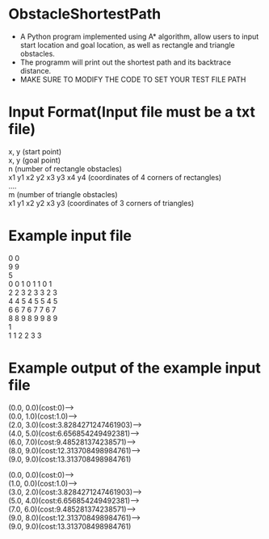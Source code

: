 # ObstacleShortestPath
- A Python program implemented using A* algorithm, allow users to input start location and goal location, as well as rectangle and triangle obstacles. 
- The programm will print out the shortest path and its backtrace distance. 
- MAKE SURE TO MODIFY THE CODE TO SET YOUR TEST FILE PATH

# Input Format(Input file must be a txt file)
x, y (start point)  
x, y (goal point)  
n (number of rectangle obstacles)  
x1 y1 x2 y2 x3 y3 x4 y4 (coordinates of 4 corners of rectangles)  
....  
m (number of triangle obstacles)  
x1 y1 x2 y2 x3 y3 (coordinates of 3 corners of triangles)  

# Example input file
0 0  
9 9  
5  
0 0 1 0 1 1 0 1  
2 2 3 2 3 3 2 3  
4 4 5 4 5 5 4 5  
6 6 7 6 7 7 6 7  
8 8 9 8 9 9 8 9  
1  
1 1 2 2 3 3  

# Example output of the example input file
(0.0, 0.0)(cost:0)-->  
(0.0, 1.0)(cost:1.0)-->  
(2.0, 3.0)(cost:3.8284271247461903)-->  
(4.0, 5.0)(cost:6.656854249492381)-->  
(6.0, 7.0)(cost:9.485281374238571)-->  
(8.0, 9.0)(cost:12.313708498984761)-->  
(9.0, 9.0)(cost:13.313708498984761)  

(0.0, 0.0)(cost:0)-->  
(1.0, 0.0)(cost:1.0)-->  
(3.0, 2.0)(cost:3.8284271247461903)-->  
(5.0, 4.0)(cost:6.656854249492381)-->  
(7.0, 6.0)(cost:9.485281374238571)-->  
(9.0, 8.0)(cost:12.313708498984761)-->  
(9.0, 9.0)(cost:13.313708498984761)  

